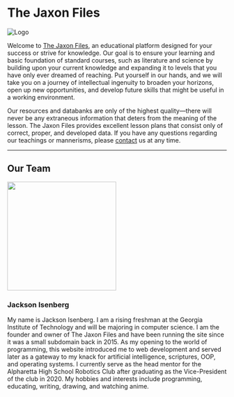 # The Jaxon Files

![Logo](http://jaxonfiles.com/logo3.png)

Welcome to [The Jaxon Files](http://www.jaxonfiles.com/), an educational platform designed for your success or strive for knowledge. Our goal is to ensure your learning and basic foundation of standard courses, such as literature and science by building upon your current knowledge and expanding it to levels that you have only ever dreamed of reaching. Put yourself in our hands, and we will take you on a journey of intellectual ingenuity to broaden your horizons, open up new opportunities, and develop future skills that might be useful in a working environment.

Our resources and databanks are only of the highest quality—there will never be any extraneous information that deters from the meaning of the lesson. The Jaxon Files provides excellent lesson plans that consist only of correct, proper, and developed data. If you have any questions regarding our teachings or mannerisms, please [contact](http://www.jaxonfiles.com/contact.html) us at any time.

-----------

## Our Team
<img src="https://github.com/JIceberg/the_jaxon_files/blob/master/images/jaxonfiles.jpg" width="250px" />

### Jackson Isenberg
My name is Jackson Isenberg. I am a rising freshman at the Georgia Institute of Technology and will be majoring in computer science. I am the founder and owner of The Jaxon Files and have been running the site since it was a small subdomain back in 2015. As my opening to the world of programming, this website introduced me to web development and served later as a gateway to my knack for artificial intelligence, scriptures, OOP, and operating systems. I currently serve as the head mentor for the Alpharetta High School Robotics Club after graduating as the Vice-President of the club in 2020. My hobbies and interests include programming, educating, writing, drawing, and watching anime.
